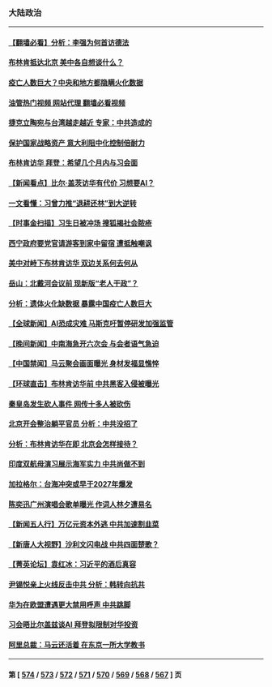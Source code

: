 ### 大陆政治
---
#### [【翻墙必看】分析：李强为何首访德法](../../pages/ncid277/n14018112.md?06181245) 
#### [布林肯抵达北京 美中各自想谈什么？](../../pages/ncid277/n14018085.md?06181245) 
#### [疫亡人数巨大？中央和地方都隐瞒火化数据](../../pages/ncid277/n14018021.md?06181245) 
#### [油管热门视频 网站代理 翻墙必看视频](http://138.2.39.72:81/youtube.html?epic-marker?06181245)
#### [捷克立陶宛与台湾越走越近 专家：中共造成的](../../pages/ncid277/n14017118.md?06181245) 
#### [保护国家战略资产 意大利阻中化控制倍耐力](../../pages/ncid277/n14018042.md?06181245) 
#### [布林肯访华 拜登：希望几个月内与习会面](../../pages/ncid277/n14018054.md?06181245) 
#### [【新闻看点】比尔‧盖茨访华有代价 习想要AI？](../../pages/ncid277/n14017698.md?06181245) 
#### [一文看懂：习曾力推“退耕还林”到大逆转](../../pages/ncid277/n14017950.md?06181245) 
#### [【时事金扫描】习生日被冲场 搜狐揭社会脓疮](../../pages/ncid277/n14018018.md?06181245) 
#### [西宁政府要党官请游客到家中留宿 遭抵触嘲讽](../../pages/ncid277/n14018033.md?06181245) 
#### [美中对峙下布林肯访华 双边关系何去何从](../../pages/ncid277/n14017083.md?06181245) 
#### [岳山：北戴河会议前 现新版“老人干政”？](../../pages/ncid277/n14017963.md?06181245) 
#### [分析：遗体火化缺数据 暴露中国疫亡人数巨大](../../pages/ncid277/n14017927.md?06181245) 
#### [【全球新闻】AI恐成灾难 马斯克吁暂停研发加强监管](../../pages/ncid277/n14017420.md?06181245) 
#### [【晚间新闻】中南海急开六次会 与会者语气急迫](../../pages/ncid277/n14017887.md?06181245) 
#### [【中国禁闻】马云聚会画面曝光 身材发福显憔悴](../../pages/ncid277/n14017582.md?06181245) 
#### [【环球直击】布林肯访华前 中共黑客入侵被曝光](../../pages/ncid277/n14017606.md?06181245) 
#### [秦皇岛发生砍人事件 网传十多人被砍伤](../../pages/ncid277/n14017858.md?06181245) 
#### [北京开会整治躺平官员 分析：中共没招了](../../pages/ncid277/n14017807.md?06181245) 
#### [分析：布林肯访华在即 北京会怎样接待？](../../pages/ncid277/n14017661.md?06181245) 
#### [印度双航母演习展示海军实力 中共尚做不到](../../pages/ncid277/n14017780.md?06181245) 
#### [加拉格尔：台海冲突或早于2027年爆发](../../pages/ncid277/n14017652.md?06181245) 
#### [陈奕迅广州演唱会歌单曝光 作词人林夕遭易名](../../pages/ncid277/n14017676.md?06181245) 
#### [【新闻五人行】万亿元资本外逃 中共加速割韭菜](../../pages/ncid277/n14017675.md?06181245) 
#### [【新唐人大视野】沙利文闪电战 中共四面楚歌？](../../pages/ncid277/n14017669.md?06181245) 
#### [【菁英论坛】袁红冰：习近平的酒后真容](../../pages/ncid277/n14017618.md?06181245) 
#### [尹锡悦亲上火线反击中共 分析：韩转向抗共](../../pages/ncid277/n14017642.md?06181245) 
#### [华为在欧盟遭遇更大禁用呼声 中共跳脚](../../pages/ncid277/n14017544.md?06181245) 
#### [习会晤比尔盖兹谈AI 拜登拟限制对华投资](../../pages/ncid277/n14017596.md?06181245) 
#### [阿里总裁：马云还活着 在东京一所大学教书](../../pages/ncid277/n14017636.md?06181245) 

---
#### 第 [ [574](./574.md?06181245) / [573](./573.md?06181245) / [572](./572.md?06181245) / [571](./571.md?06181245) / [570](./570.md?06181245) / [569](./569.md?06181245) / [568](./568.md?06181245) / [567](./567.md?06181245) ] 页
